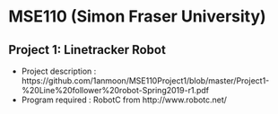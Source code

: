 # MSE110 (Simon Fraser University)

## Project 1: Linetracker Robot

<ul>
  <li>
  Project description : https://github.com/1anmoon/MSE110Project1/blob/master/Project1-%20Line%20follower%20robot-Spring2019-r1.pdf
  </li>
  <li>
Program required : RobotC from http://www.robotc.net/
  </li>
  <ul>
